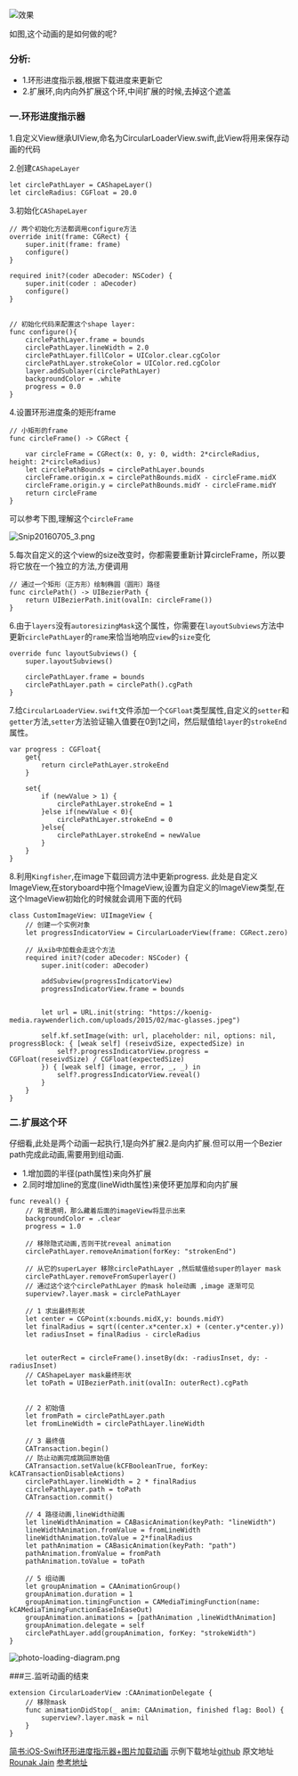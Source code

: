 
![效果](https://github.com/dongxiexidu/swift-circleProgressLoadingAnimation/blob/master/demo.gif)


如图,这个动画的是如何做的呢?
### 分析:
- 1.环形进度指示器,根据下载进度来更新它
- 2.扩展环,向内向外扩展这个环,中间扩展的时候,去掉这个遮盖

### 一.环形进度指示器
1.自定义View继承UIView,命名为CircularLoaderView.swift,此View将用来保存动画的代码

2.创建`CAShapeLayer`
```objc
let circlePathLayer = CAShapeLayer()
let circleRadius: CGFloat = 20.0
```
3.初始化`CAShapeLayer`
```objc
// 两个初始化方法都调用configure方法
override init(frame: CGRect) {
    super.init(frame: frame)
    configure()
}

required init?(coder aDecoder: NSCoder) {
    super.init(coder : aDecoder)
    configure()
}


// 初始化代码来配置这个shape layer:
func configure(){
    circlePathLayer.frame = bounds
    circlePathLayer.lineWidth = 2.0
    circlePathLayer.fillColor = UIColor.clear.cgColor
    circlePathLayer.strokeColor = UIColor.red.cgColor
    layer.addSublayer(circlePathLayer)
    backgroundColor = .white
    progress = 0.0
}
```
4.设置环形进度条的矩形frame
```objc
// 小矩形的frame
func circleFrame() -> CGRect {
    
    var circleFrame = CGRect(x: 0, y: 0, width: 2*circleRadius, height: 2*circleRadius)
    let circlePathBounds = circlePathLayer.bounds
    circleFrame.origin.x = circlePathBounds.midX - circleFrame.midX
    circleFrame.origin.y = circlePathBounds.midY - circleFrame.midY
    return circleFrame
}
```
可以参考下图,理解这个`circleFrame`

![Snip20160705_3.png](http://upload-images.jianshu.io/upload_images/987457-ca67dde6412bfdc7.png?imageMogr2/auto-orient/strip%7CimageView2/2/w/1240)

5.每次自定义的这个view的size改变时，你都需要重新计算circleFrame，所以要将它放在一个独立的方法,方便调用
```objc
// 通过一个矩形（正方形）绘制椭圆（圆形）路径
func circlePath() -> UIBezierPath {
    return UIBezierPath.init(ovalIn: circleFrame())
}
```

6.由于`layers`没有`autoresizingMask`这个属性，你需要在`layoutSubviews`方法中更新`circlePathLayer`的`rame`来恰当地响应`view`的`size`变化
```objc
override func layoutSubviews() {
    super.layoutSubviews()
    
    circlePathLayer.frame = bounds
    circlePathLayer.path = circlePath().cgPath
}
```

7.给`CircularLoaderView.swift`文件添加一个`CGFloat`类型属性,自定义的`setter`和`getter`方法,`setter`方法验证输入值要在0到1之间，然后赋值给`layer`的`strokeEnd`属性。
```objc
var progress : CGFloat{
    get{
        return circlePathLayer.strokeEnd
    }
    
    set{
        if (newValue > 1) {
            circlePathLayer.strokeEnd = 1
        }else if(newValue < 0){
            circlePathLayer.strokeEnd = 0
        }else{
            circlePathLayer.strokeEnd = newValue
        }
    }
}
```

8.利用`Kingfisher`,在image下载回调方法中更新progress.
此处是自定义ImageView,在storyboard中拖个ImageView,设置为自定义的ImageView类型,在这个ImageView初始化的时候就会调用下面的代码
```objc
class CustomImageView: UIImageView {
    // 创建一个实例对象
    let progressIndicatorView = CircularLoaderView(frame: CGRect.zero)
    
    // 从xib中加载会走这个方法
    required init?(coder aDecoder: NSCoder) {
        super.init(coder: aDecoder)
        
        addSubview(progressIndicatorView)
        progressIndicatorView.frame = bounds
        

        let url = URL.init(string: "https://koenig-media.raywenderlich.com/uploads/2015/02/mac-glasses.jpeg")
        
        self.kf.setImage(with: url, placeholder: nil, options: nil, progressBlock: { [weak self] (reseivdSize, expectedSize) in
            self?.progressIndicatorView.progress = CGFloat(reseivdSize) / CGFloat(expectedSize)
        }) { [weak self] (image, error, _, _) in
            self?.progressIndicatorView.reveal()
        }
    }
}
```

### 二.扩展这个环
仔细看,此处是两个动画一起执行,1是向外扩展2.是向内扩展.但可以用一个Bezier path完成此动画,需要用到组动画.
- 1.增加圆的半径(path属性)来向外扩展
- 2.同时增加line的宽度(lineWidth属性)来使环更加厚和向内扩展


```objc
func reveal() {
    // 背景透明，那么藏着后面的imageView将显示出来
    backgroundColor = .clear
    progress = 1.0
    
    // 移除隐式动画,否则干扰reveal animation
    circlePathLayer.removeAnimation(forKey: "strokenEnd")
    
    // 从它的superLayer 移除circlePathLayer ,然后赋值给super的layer mask
    circlePathLayer.removeFromSuperlayer()
    // 通过这个这个circlePathLayer 的mask hole动画 ,image 逐渐可见
    superview?.layer.mask = circlePathLayer
    
    // 1 求出最终形状
    let center = CGPoint(x:bounds.midX,y: bounds.midY)
    let finalRadius = sqrt((center.x*center.x) + (center.y*center.y))
    let radiusInset = finalRadius - circleRadius
    
    
    let outerRect = circleFrame().insetBy(dx: -radiusInset, dy: -radiusInset)
    // CAShapeLayer mask最终形状
    let toPath = UIBezierPath.init(ovalIn: outerRect).cgPath
    
    
    // 2 初始值
    let fromPath = circlePathLayer.path
    let fromLineWidth = circlePathLayer.lineWidth
    
    // 3 最终值
    CATransaction.begin()
    // 防止动画完成跳回原始值
    CATransaction.setValue(kCFBooleanTrue, forKey: kCATransactionDisableActions)
    circlePathLayer.lineWidth = 2 * finalRadius
    circlePathLayer.path = toPath
    CATransaction.commit()
    
    // 4 路径动画,lineWidth动画
    let lineWidthAnimation = CABasicAnimation(keyPath: "lineWidth")
    lineWidthAnimation.fromValue = fromLineWidth
    lineWidthAnimation.toValue = 2*finalRadius
    let pathAnimation = CABasicAnimation(keyPath: "path")
    pathAnimation.fromValue = fromPath
    pathAnimation.toValue = toPath
    
    // 5 组动画
    let groupAnimation = CAAnimationGroup()
    groupAnimation.duration = 1
    groupAnimation.timingFunction = CAMediaTimingFunction(name: kCAMediaTimingFunctionEaseInEaseOut)
    groupAnimation.animations = [pathAnimation ,lineWidthAnimation]
    groupAnimation.delegate = self
    circlePathLayer.add(groupAnimation, forKey: "strokeWidth")
}
```


![photo-loading-diagram.png](http://upload-images.jianshu.io/upload_images/987457-308bae99068c55b0.png?imageMogr2/auto-orient/strip%7CimageView2/2/w/1240)

###三.监听动画的结束
```objc
extension CircularLoaderView :CAAnimationDelegate {
    // 移除mask
    func animationDidStop(_ anim: CAAnimation, finished flag: Bool) {
        superview?.layer.mask = nil
    }
}
```
[简书:iOS-Swift环形进度指示器+图片加载动画](https://www.jianshu.com/p/a9d7e39c7312)
示例下载地址[github](https://github.com/dongxiexidu/-test)
原文地址[ Rounak Jain](https://www.raywenderlich.com/94302/implement-circular-image-loader-animation-cashapelayer)
[参考地址](http://www.cocoachina.com/ios/20150617/12140.html)


